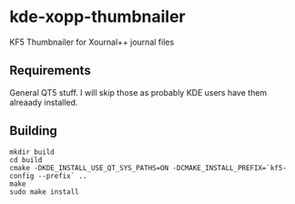 # kde-xopp-thumbnailer
KF5 Thumbnailer for Xournal++ journal files

## Requirements

General QT5 stuff. I will skip those as probably KDE users have them alreaady installed.

## Building
```
mkdir build
cd build
cmake -DKDE_INSTALL_USE_QT_SYS_PATHS=ON -DCMAKE_INSTALL_PREFIX=`kf5-config --prefix` ..
make
sudo make install
```
